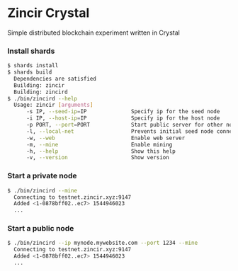 # Zincir Crystal

Simple distributed blockchain experiment written in Crystal

### Install shards

```bash
$ shards install
$ shards build
  Dependencies are satisfied
  Building: zincir
  Building: zincird
$ ./bin/zincird --help
  Usage: zincir [arguments]
      -s IP, --seed-ip=IP              Specify ip for the seed node
      -i IP, --host-ip=IP              Specify ip for the host node
      -p PORT, --port=PORT             Start public server for other nodes to connect
      -l, --local-net                  Prevents initial seed node connections
      -w, --web                        Enable web server
      -m, --mine                       Enable mining
      -h, --help                       Show this help
      -v, --version                    Show version
```

### Start a private node

```bash
$ ./bin/zincird --mine
  Connecting to testnet.zincir.xyz:9147
  Added <1-0878bff02..ec7> 1544946023
  ...
```

### Start a public node

```bash
$ ./bin/zincird --ip mynode.mywebsite.com --port 1234 --mine
  Connecting to testnet.zincir.xyz:9147
  Added <1-0878bff02..ec7> 1544946023
  ...
```
